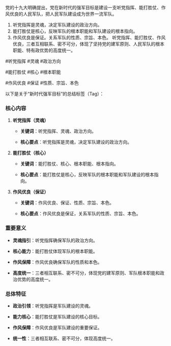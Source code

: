 党的十九大明确提出，党在新时代的强军目标是建设一支听党指挥、能打胜仗、作风优良的人民军队，把人民军队建设成为世界一流军队。
1. 听党指挥是灵魂，决定军队建设的政治方向。
2. 能打胜仗是核心，反映军队的根本职能和军队建设的根本指向。
3. 作风优良是保证。关系军队的性质、宗旨、本色。
听党指挥、能打胜仗、作风优良，三者互相联系、密不可分，体现了坚持党的建军原则、人民军队的根本职能、特有政优势的高度统一。



 #听党指挥 #灵魂   #政治方向
 
 #能打胜仗 #核心   #根本职能
 
 #作风优良 #保证   #性质、宗旨、本色





以下是关于“新时代强军目标”的总结标签（Tag）：

### 核心内容

1. **听党指挥（灵魂）**
    
    - **关键词**：听党指挥、灵魂、政治方向。
        
    - **核心要点**：听党指挥是灵魂，决定军队建设的政治方向。
        
2. **能打胜仗（核心）**
    
    - **关键词**：能打胜仗、核心、根本职能、根本指向。
        
    - **核心要点**：能打胜仗是核心，反映军队的根本职能和军队建设的根本指向。
        
3. **作风优良（保证）**
    
    - **关键词**：作风优良、保证、性质、宗旨、本色。
        
    - **核心要点**：作风优良是保证，关系军队的性质、宗旨、本色。
        

### 重要意义

- **灵魂指引**：听党指挥确保军队的政治方向。
    
- **核心能力**：能打胜仗体现军队的根本职能。
    
- **作风保障**：作风优良确保军队的性质和本色。
    
- **高度统一**：三者相互联系、密不可分，体现党的建军原则、军队根本职能和政治优势的高度统一。
    

### 总体特征

- **政治引领**：听党指挥是军队建设的灵魂。
    
- **能力核心**：能打胜仗是军队建设的核心目标。
    
- **作风保障**：作风优良是军队建设的重要保证。
    
- **统一性**：三者相互联系、密不可分，体现高度统一。